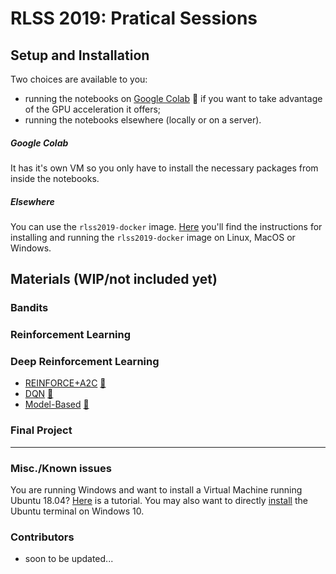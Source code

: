 # RLSS 2019: Pratical Sessions

## Setup and Installation
Two choices are available to you:
- running the notebooks on [Google Colab](https://colab.research.google.com) :orange_book: if you want to take advantage of the GPU acceleration it offers;
- running the notebooks elsewhere (locally or on a server).

##### Google Colab
It has it's own VM so you only have to install the necessary packages from inside the notebooks.
##### Elsewhere
You can use the `rlss2019-docker` image. [Here](setup.md) you'll find  the instructions for installing and running the `rlss2019-docker` image on Linux, MacOS or Windows.

## Materials (WIP/not included yet)
### Bandits

### Reinforcement Learning

### Deep Reinforcement Learning
- [REINFORCE+A2C](labs/01.REINFORCE+A2C.ipynb) [:orange_book:](https://colab.research.google.com/github/yfletberliac/rlss2019-hands-on/blob/master/labs/01.REINFORCE%2BA2C.ipynb)
- [DQN](labs/02.DQN.ipynb) [:orange_book:](https://colab.research.google.com/github/yfletberliac/rlss2019-hands-on/blob/master/labs/02.DQN.ipynb)
- [Model-Based](labs/03.ModelBased.ipynb) [:orange_book:](https://colab.research.google.com/github/yfletberliac/rlss2019-hands-on/blob/master/labs/03.ModelBased.ipynb)
### Final Project



--------
### Misc./Known issues
You are running Windows and want to install a Virtual Machine running Ubuntu 18.04? [Here](ubuntu-virtual-box.md) is a tutorial.
You may also want to directly [install](https://tutorials.ubuntu.com/tutorial/tutorial-ubuntu-on-windows#0) the Ubuntu terminal on Windows 10.


### Contributors
- soon to be updated...
